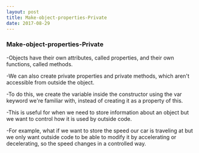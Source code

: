 ```yaml
--- 
layout: post
title: Make-object-properties-Private
date: 2017-08-29
---
```

 
### Make-object-properties-Private

-Objects have their own attributes, called properties, and their own functions, called methods.


-We can also create private properties and private methods, which aren't accessible from outside the object.


-To do this, we create the variable inside the constructor using the var keyword we're familiar with, instead of creating it as a property of this.


-This is useful for when we need to store information about an object but we want to control how it is used by outside code.


-For example, what if we want to store the speed our car is traveling at but we only want outside code to be able to modify it by accelerating or decelerating, so the speed changes in a controlled way.


